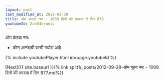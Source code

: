 ```yaml
---
layout: post
last_modified_at: 2021-03-30
title: ओम कंठ्या नमः - 1008 दिनों की तपस्या में दिन 878
youtubeId: 2uh54erueic
---
```

 
 
 ओम कंठ्या नमः  
 
 -  कोण आनंदाची वरची मर्यादा आहे 
 
  
 
  
 
 
 
 
 
 


{% include youtubePlayer.html id=page.youtubeId %}
 
[Next]({{ site.baseurl }}{% link  split1/_posts/2012-09-28-ओम गुहय नमः - 1008 दिनों की तपस्या में दिन 877.md%})
 
